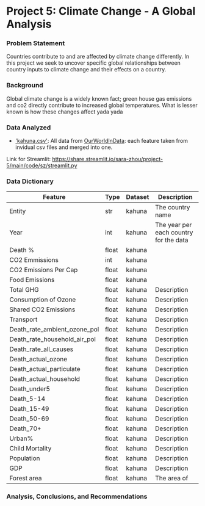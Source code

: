 # Project 5: Climate Change - A Global Analysis

### Problem Statement
Countries contribute to and are affected by climate change differently. In this project we seek to uncover specific global relationships between country inputs to climate change and their effects on a country. 

### Background
Global climate change is a widely known fact; green house gas emissions and co2 directly contribute to increased global temperatures. What is lesser known is how these changes affect yada yada

### Data Analyzed
* ['kahuna.csv'](./data/kahuna.csv): All data from [OurWorldInData](https://ourworldindata.org/charts): each feature taken from invidual csv files and merged into one. 

Link for Streamlit: https://share.streamlit.io/sara-zhou/project-5/main/code/sz/streamlit.py


### Data Dictionary
|Feature|Type|Dataset|Description|
|---|---|---|---|
|Entity|str|kahuna|The country name|
|Year|int|kahuna|The year per each country for the data|
|Death %|float|kahuna||
|CO2 Emmissions|int|kahuna||
|CO2 Emissions Per Cap|float|kahuna||
|Food Emissions|float|kahuna||
|Total GHG|float|kahuna|Description|
|Consumption of Ozone|float|kahuna|Description|
|Shared CO2 Emissions|float|kahuna|Description|
|Transport|float|kahuna|Description|
|Death_rate_ambient_ozone_pol|float|kahuna|Description|
|Death_rate_household_air_pol|float|kahuna|Description|
|Death_rate_all_causes|float|kahuna|Description|
|Death_actual_ozone|float|kahuna|Description|
|Death_actual_particulate|float|kahuna|Description|
|Death_actual_household|float|kahuna|Description|
|Death_under5|float|kahuna|Description|
|Death_5-14|float|kahuna|Description|
|Death_15-49|float|kahuna|Description|
|Death_50-69|float|kahuna|Description|
|Death_70+|float|kahuna|Description|
|Urban%|float|kahuna|Description|
|Child Mortality|float|kahuna|Description|
|Population|float|kahuna|Description|
|GDP|float|kahuna|Description|
|Forest area|float|kahuna|The area of |


### Analysis, Conclusions, and Recommendations


